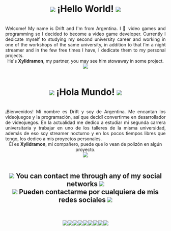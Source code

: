 <div align="center"><h1><img src="https://cdn.discordapp.com/attachments/860647425000472586/916969244271476746/heart.png"> ¡Hello World! <img src="https://cdn.discordapp.com/attachments/860647425000472586/916969244271476746/heart.png"></h1>
  </div> <br>
<div align="justify">
Welcome! My name is Drift and I'm from Argentina. I 💙 video games and programming so I decided to become a video game developer. Currently I dedicate myself to studying my second university career and working in one of the workshops of the same university, in addition to that I'm a night streamer and in the few free times I have, I dedicate them to my personal projects.<br>
</div>
<div align="center">
He's <b>Xylidramon</b>, my partner, you may see him stowaway in some project.<br>
<img src="https://cdn.discordapp.com/attachments/860647425000472586/952698651325628526/Xylidramon_HELLO.gif">
</div><br>

<div align="center"><h1><img src="https://cdn.discordapp.com/attachments/860647425000472586/916969244271476746/heart.png"> ¡Hola Mundo! <img src="https://cdn.discordapp.com/attachments/860647425000472586/916969244271476746/heart.png"></h1>
  </div> <br>
<div align="justify">
¡Bienvenidos! Mi nombre es Drift y soy de Argentina. Me encantan los videojuegos y la programación, así que decidí convertirme en desarrollador de videojuegos. En la actualidad me dedico a estudiar mi segunda carrera universitaria y trabajar en uno de los talleres de la misma universidad, además de eso soy streamer nocturno y en los pocos tiempos libres que tengo, los dedico a mis proyectos personales.<br>
</div>
<div align="center">
Él es <b>Xylidramon</b>, mi compañero, puede que lo vean de polizón en algún proyecto.<br>
<img src="https://cdn.discordapp.com/attachments/860647425000472586/916956070872772648/Xylidramon_HOLA.gif">
</div><br>
<div align="center"><h2><img src="https://cdn.discordapp.com/attachments/860647425000472586/916969244271476746/heart.png"> You can contact me through any of my social networks <img src="https://cdn.discordapp.com/attachments/860647425000472586/916969244271476746/heart.png"><br><img src="https://cdn.discordapp.com/attachments/860647425000472586/916969244271476746/heart.png"> Pueden contactarme por cualquiera de mis redes sociales <img src="https://cdn.discordapp.com/attachments/860647425000472586/916969244271476746/heart.png"></h2><br>
  </div> <br>
  
  
<div align="center"><a href="https://discord.com/invite/3JNFfhy"><img aling="left" src="https://img.icons8.com/clouds/100/000000/discord.png"/></a><a href="https://t.me/Zhraxta"><img aling="left" src="https://img.icons8.com/clouds/100/000000/sent.png"/></a><a href="https://twitter.com/OptimusDrift"><img src="https://img.icons8.com/clouds/100/000000/twitter-circled.png"/></a><a href="https://www.twitch.tv/optimusdrift"><img src="https://img.icons8.com/clouds/100/000000/twitch-wordmark.png"/></a><a href="https://www.instagram.com/dark_drift/"><img src="https://img.icons8.com/clouds/100/000000/instagram-new--v1.png"/></a><a href="https://www.reddit.com/user/optimusdrift/?sort=new"><img src="https://img.icons8.com/clouds/100/000000/reddit.png"/></a><a href="mailto:optimusdriftinter@gmail.com"><img src="https://img.icons8.com/clouds/100/000000/gmail-new.png"/></a><a href="https://steamcommunity.com/id/optimusdrift/"><img src="https://img.icons8.com/clouds/100/000000/steam.png"/></a><a href="https://ko-fi.com/optimusdrift"><img src="https://img.icons8.com/clouds/100/000000/kawaii-coffee.png"/></a></div>
